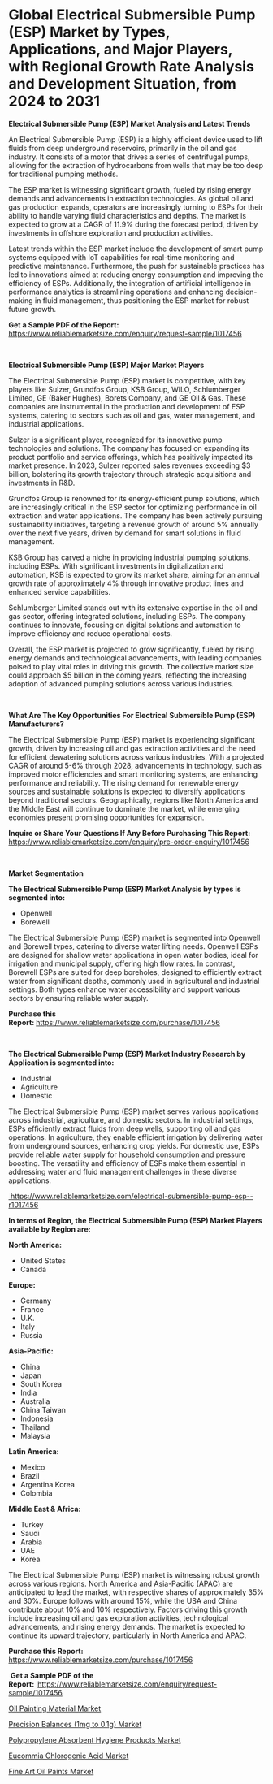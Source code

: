 <p><h1>Global Electrical Submersible Pump (ESP) Market by Types, Applications, and Major Players, with Regional Growth Rate Analysis and Development Situation, from 2024 to 2031</h1></p><p><strong>Electrical Submersible Pump (ESP) Market Analysis and Latest Trends</strong></p>
<p><p>An Electrical Submersible Pump (ESP) is a highly efficient device used to lift fluids from deep underground reservoirs, primarily in the oil and gas industry. It consists of a motor that drives a series of centrifugal pumps, allowing for the extraction of hydrocarbons from wells that may be too deep for traditional pumping methods.</p><p>The ESP market is witnessing significant growth, fueled by rising energy demands and advancements in extraction technologies. As global oil and gas production expands, operators are increasingly turning to ESPs for their ability to handle varying fluid characteristics and depths. The market is expected to grow at a CAGR of 11.9% during the forecast period, driven by investments in offshore exploration and production activities.</p><p>Latest trends within the ESP market include the development of smart pump systems equipped with IoT capabilities for real-time monitoring and predictive maintenance. Furthermore, the push for sustainable practices has led to innovations aimed at reducing energy consumption and improving the efficiency of ESPs. Additionally, the integration of artificial intelligence in performance analytics is streamlining operations and enhancing decision-making in fluid management, thus positioning the ESP market for robust future growth.</p></p>
<p><strong>Get a Sample PDF of the Report:&nbsp;</strong> <a href="https://www.reliablemarketsize.com/enquiry/request-sample/1017456?utm_campaign=1766&utm_medium=2&utm_source=Github&utm_content=ia&utm_term=04122024&utm_id=electrical-submersible-pump-esp">https://www.reliablemarketsize.com/enquiry/request-sample/1017456</a></p>
<p>&nbsp;</p>
<p><strong>Electrical Submersible Pump (ESP) Major Market Players</strong></p>
<p><p>The Electrical Submersible Pump (ESP) market is competitive, with key players like Sulzer, Grundfos Group, KSB Group, WILO, Schlumberger Limited, GE (Baker Hughes), Borets Company, and GE Oil & Gas. These companies are instrumental in the production and development of ESP systems, catering to sectors such as oil and gas, water management, and industrial applications.</p><p>Sulzer is a significant player, recognized for its innovative pump technologies and solutions. The company has focused on expanding its product portfolio and service offerings, which has positively impacted its market presence. In 2023, Sulzer reported sales revenues exceeding $3 billion, bolstering its growth trajectory through strategic acquisitions and investments in R&D.</p><p>Grundfos Group is renowned for its energy-efficient pump solutions, which are increasingly critical in the ESP sector for optimizing performance in oil extraction and water applications. The company has been actively pursuing sustainability initiatives, targeting a revenue growth of around 5% annually over the next five years, driven by demand for smart solutions in fluid management.</p><p>KSB Group has carved a niche in providing industrial pumping solutions, including ESPs. With significant investments in digitalization and automation, KSB is expected to grow its market share, aiming for an annual growth rate of approximately 4% through innovative product lines and enhanced service capabilities.</p><p>Schlumberger Limited stands out with its extensive expertise in the oil and gas sector, offering integrated solutions, including ESPs. The company continues to innovate, focusing on digital solutions and automation to improve efficiency and reduce operational costs.</p><p>Overall, the ESP market is projected to grow significantly, fueled by rising energy demands and technological advancements, with leading companies poised to play vital roles in driving this growth. The collective market size could approach $5 billion in the coming years, reflecting the increasing adoption of advanced pumping solutions across various industries.</p></p>
<p>&nbsp;</p>
<p><strong>What Are The Key Opportunities For Electrical Submersible Pump (ESP) Manufacturers?</strong></p>
<p><p>The Electrical Submersible Pump (ESP) market is experiencing significant growth, driven by increasing oil and gas extraction activities and the need for efficient dewatering solutions across various industries. With a projected CAGR of around 5-6% through 2028, advancements in technology, such as improved motor efficiencies and smart monitoring systems, are enhancing performance and reliability. The rising demand for renewable energy sources and sustainable solutions is expected to diversify applications beyond traditional sectors. Geographically, regions like North America and the Middle East will continue to dominate the market, while emerging economies present promising opportunities for expansion.</p></p>
<p><strong>Inquire or Share Your Questions If Any Before Purchasing This Report:</strong> <a href="https://www.reliablemarketsize.com/enquiry/pre-order-enquiry/1017456?utm_campaign=1766&utm_medium=2&utm_source=Github&utm_content=ia&utm_term=04122024&utm_id=electrical-submersible-pump-esp">https://www.reliablemarketsize.com/enquiry/pre-order-enquiry/1017456</a></p>
<p>&nbsp;</p>
<p><strong>Market Segmentation</strong></p>
<p><strong>The Electrical Submersible Pump (ESP) Market Analysis by types is segmented into:</strong></p>
<p><ul><li>Openwell</li><li>Borewell</li></ul></p>
<p><p>The Electrical Submersible Pump (ESP) market is segmented into Openwell and Borewell types, catering to diverse water lifting needs. Openwell ESPs are designed for shallow water applications in open water bodies, ideal for irrigation and municipal supply, offering high flow rates. In contrast, Borewell ESPs are suited for deep boreholes, designed to efficiently extract water from significant depths, commonly used in agricultural and industrial settings. Both types enhance water accessibility and support various sectors by ensuring reliable water supply.</p></p>
<p><strong>Purchase this Report:&nbsp;</strong><a href="https://www.reliablemarketsize.com/purchase/1017456?utm_campaign=1766&utm_medium=2&utm_source=Github&utm_content=ia&utm_term=04122024&utm_id=electrical-submersible-pump-esp">https://www.reliablemarketsize.com/purchase/1017456</a></p>
<p>&nbsp;</p>
<p><strong>The Electrical Submersible Pump (ESP) Market Industry Research by Application is segmented into:</strong></p>
<p><ul><li>Industrial</li><li>Agriculture</li><li>Domestic</li></ul></p>
<p><p>The Electrical Submersible Pump (ESP) market serves various applications across industrial, agriculture, and domestic sectors. In industrial settings, ESPs efficiently extract fluids from deep wells, supporting oil and gas operations. In agriculture, they enable efficient irrigation by delivering water from underground sources, enhancing crop yields. For domestic use, ESPs provide reliable water supply for household consumption and pressure boosting. The versatility and efficiency of ESPs make them essential in addressing water and fluid management challenges in these diverse applications.</p></p>
<p><a href="https://www.reliablemarketsize.com/electrical-submersible-pump-esp--r1017456?utm_campaign=1766&utm_medium=2&utm_source=Github&utm_content=ia&utm_term=04122024&utm_id=electrical-submersible-pump-esp">&nbsp;https://www.reliablemarketsize.com/electrical-submersible-pump-esp--r1017456</a></p>
<p><strong>In terms of Region, the Electrical Submersible Pump (ESP) Market Players available by Region are:</strong></p>
<p>
    <p> <strong> North America: </strong>
        <ul>
            <li>United States</li>
            <li>Canada</li>
        </ul>
        </p> 
    <p> <strong> Europe: </strong>
        <ul>
            <li>Germany</li>
            <li>France</li>
            <li>U.K.</li>
            <li>Italy</li>
            <li>Russia</li>
        </ul>
        </p> 
    <p> <strong> Asia-Pacific: </strong>
        <ul>
            <li>China</li>
            <li>Japan</li>
            <li>South Korea</li>
            <li>India</li>
            <li>Australia</li>
            <li>China Taiwan</li>
            <li>Indonesia</li>
            <li>Thailand</li>
            <li>Malaysia</li>
        </ul>
        </p> 
    <p> <strong> Latin America: </strong>
        <ul>
            <li>Mexico</li>
            <li>Brazil</li>
            <li>Argentina Korea</li>
            <li>Colombia</li>
        </ul>
        </p> 
    <p> <strong> Middle East & Africa: </strong>
        <ul>
            <li>Turkey</li>
            <li>Saudi</li>
            <li>Arabia</li>
            <li>UAE</li>
            <li>Korea</li>
        </ul>
    </p>
    </p>
<p><p>The Electrical Submersible Pump (ESP) market is witnessing robust growth across various regions. North America and Asia-Pacific (APAC) are anticipated to lead the market, with respective shares of approximately 35% and 30%. Europe follows with around 15%, while the USA and China contribute about 10% and 10% respectively. Factors driving this growth include increasing oil and gas exploration activities, technological advancements, and rising energy demands. The market is expected to continue its upward trajectory, particularly in North America and APAC.</p></p>
<p><strong>Purchase this Report: </strong><a href="https://www.reliablemarketsize.com/purchase/1017456?utm_campaign=1766&utm_medium=2&utm_source=Github&utm_content=ia&utm_term=04122024&utm_id=electrical-submersible-pump-esp">https://www.reliablemarketsize.com/purchase/1017456</a></p>
<p>&nbsp;<strong>Get a Sample PDF of the Report:&nbsp;&nbsp;</strong><a href="https://www.reliablemarketsize.com/enquiry/request-sample/1017456?utm_campaign=1766&utm_medium=2&utm_source=Github&utm_content=ia&utm_term=04122024&utm_id=electrical-submersible-pump-esp">https://www.reliablemarketsize.com/enquiry/request-sample/1017456</a></p>
<p><strong></strong></p>
<p><p><a href="https://www.linkedin.com/pulse/oil-painting-material-market-growth-study-provides-in-depth-hxk8e?utm_campaign=1766&utm_medium=2&utm_source=Github&utm_content=ia&utm_term=04122024&utm_id=electrical-submersible-pump-esp">Oil Painting Material Market</a></p><p><a href="https://issuu.com/reportprime-2/docs/precision-balances-1mg-to-01g-market-size-2030.ppt?utm_campaign=1766&utm_medium=2&utm_source=Github&utm_content=ia&utm_term=04122024&utm_id=electrical-submersible-pump-esp">Precision Balances (1mg to 0.1g) Market</a></p><p><a href="https://issuu.com/reportprime-2/docs/polypropylene-absorbent-hygiene-products-market-si?utm_campaign=1766&utm_medium=2&utm_source=Github&utm_content=ia&utm_term=04122024&utm_id=electrical-submersible-pump-esp">Polypropylene Absorbent Hygiene Products Market</a></p><p><a href="https://www.linkedin.com/pulse/eucommia-chlorogenic-acid-market-size-cagr-138-forecast-skw6e?utm_campaign=1766&utm_medium=2&utm_source=Github&utm_content=ia&utm_term=04122024&utm_id=electrical-submersible-pump-esp">Eucommia Chlorogenic Acid Market</a></p><p><a href="https://www.linkedin.com/pulse/key-drivers-fine-art-oil-paints-market-trends-future-outlook-bvbke?utm_campaign=1766&utm_medium=2&utm_source=Github&utm_content=ia&utm_term=04122024&utm_id=electrical-submersible-pump-esp">Fine Art Oil Paints Market</a></p></p>